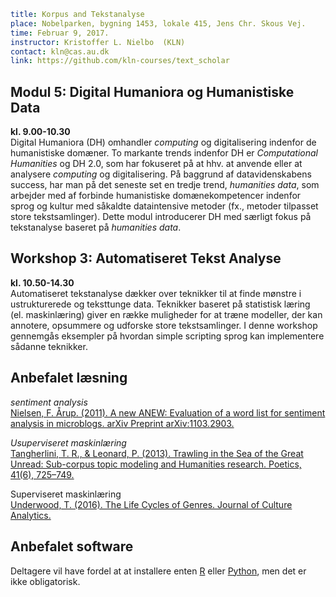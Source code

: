 ```yaml
title: Korpus and Tekstanalyse
place: Nobelparken, bygning 1453, lokale 415, Jens Chr. Skous Vej.
time: Februar 9, 2017.
instructor: Kristoffer L. Nielbo  (KLN)
contact: kln@cas.au.dk
link: https://github.com/kln-courses/text_scholar
```
## Modul 5: Digital Humaniora og Humanistiske Data ##
**kl. 9.00-10.30**  
Digital Humaniora (DH) omhandler *computing* og digitalisering indenfor de humanistiske domæner. To markante trends indenfor DH er *Computational Humanities* og DH 2.0, som har fokuseret på at hhv. at anvende eller at analysere *computing* og digitalisering. På baggrund af datavidenskabens success, har man på det seneste set en tredje trend, *humanities data*, som arbejder med af forbinde humanistiske domænekompetencer indenfor sprog og kultur med såkaldte dataintensive metoder (fx., metoder tilpasset store tekstsamlinger). Dette modul introducerer DH med særligt fokus på tekstanalyse baseret på *humanities data*.    

## Workshop 3: Automatiseret Tekst Analyse ##
**kl. 10.50-14.30**   
Automatiseret tekstanalyse dækker over teknikker til at finde mønstre i ustrukturerede og teksttunge data. Teknikker baseret på statistisk læring (el. maskinlæring) giver en række muligheder for at træne modeller, der kan annotere, opsummere og udforske store tekstsamlinger. I denne workshop gennemgås eksempler på hvordan simple scripting sprog kan implementere sådanne teknikker.

## Anbefalet læsning ##
*sentiment analysis*  
[Nielsen, F. Årup. (2011). A new ANEW: Evaluation of a word list for sentiment analysis in microblogs. arXiv Preprint arXiv:1103.2903.]( http://arxiv.org/abs/1103.2903)  

*Usuperviseret maskinlæring*  
[Tangherlini, T. R., & Leonard, P. (2013). Trawling in the Sea of the Great Unread: Sub-corpus topic modeling and Humanities research. Poetics, 41(6), 725–749.]( https://doi.org/10.1016/j.poetic.2013.08.002)  

Superviseret maskinlæring  
[Underwood, T. (2016). The Life Cycles of Genres. Journal of Culture Analytics.](http://culturalanalytics.org/2016/05/the-life-cycles-of-genres/)  

## Anbefalet software ##
Deltagere vil have fordel at at installere enten [R](https://www.r-project.org/ "The R Project for Statistical Computing") eller [Python](https://www.python.org/downloads/), men det er ikke obligatorisk.
